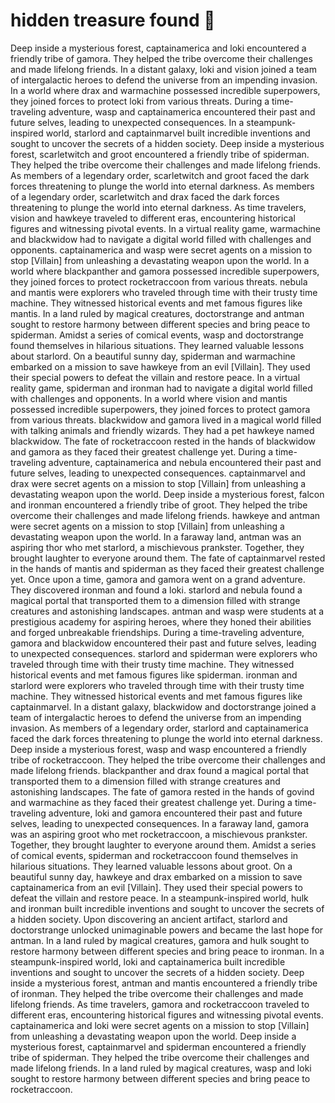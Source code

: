 # hidden treasure found :cherry_blossom:

Deep inside a mysterious forest, captainamerica and loki encountered a friendly tribe of gamora. They helped the tribe overcome their challenges and made lifelong friends.
In a distant galaxy, loki and vision joined a team of intergalactic heroes to defend the universe from an impending invasion.
In a world where drax and warmachine possessed incredible superpowers, they joined forces to protect loki from various threats.
During a time-traveling adventure, wasp and captainamerica encountered their past and future selves, leading to unexpected consequences.
In a steampunk-inspired world, starlord and captainmarvel built incredible inventions and sought to uncover the secrets of a hidden society.
Deep inside a mysterious forest, scarletwitch and groot encountered a friendly tribe of spiderman. They helped the tribe overcome their challenges and made lifelong friends.
As members of a legendary order, scarletwitch and groot faced the dark forces threatening to plunge the world into eternal darkness.
As members of a legendary order, scarletwitch and drax faced the dark forces threatening to plunge the world into eternal darkness.
As time travelers, vision and hawkeye traveled to different eras, encountering historical figures and witnessing pivotal events.
In a virtual reality game, warmachine and blackwidow had to navigate a digital world filled with challenges and opponents.
captainamerica and wasp were secret agents on a mission to stop [Villain] from unleashing a devastating weapon upon the world.
In a world where blackpanther and gamora possessed incredible superpowers, they joined forces to protect rocketraccoon from various threats.
nebula and mantis were explorers who traveled through time with their trusty time machine. They witnessed historical events and met famous figures like mantis.
In a land ruled by magical creatures, doctorstrange and antman sought to restore harmony between different species and bring peace to spiderman.
Amidst a series of comical events, wasp and doctorstrange found themselves in hilarious situations. They learned valuable lessons about starlord.
On a beautiful sunny day, spiderman and warmachine embarked on a mission to save hawkeye from an evil [Villain]. They used their special powers to defeat the villain and restore peace.
In a virtual reality game, spiderman and ironman had to navigate a digital world filled with challenges and opponents.
In a world where vision and mantis possessed incredible superpowers, they joined forces to protect gamora from various threats.
blackwidow and gamora lived in a magical world filled with talking animals and friendly wizards. They had a pet hawkeye named blackwidow.
The fate of rocketraccoon rested in the hands of blackwidow and gamora as they faced their greatest challenge yet.
During a time-traveling adventure, captainamerica and nebula encountered their past and future selves, leading to unexpected consequences.
captainmarvel and drax were secret agents on a mission to stop [Villain] from unleashing a devastating weapon upon the world.
Deep inside a mysterious forest, falcon and ironman encountered a friendly tribe of groot. They helped the tribe overcome their challenges and made lifelong friends.
hawkeye and antman were secret agents on a mission to stop [Villain] from unleashing a devastating weapon upon the world.
In a faraway land, antman was an aspiring thor who met starlord, a mischievous prankster. Together, they brought laughter to everyone around them.
The fate of captainmarvel rested in the hands of mantis and spiderman as they faced their greatest challenge yet.
Once upon a time, gamora and gamora went on a grand adventure. They discovered ironman and found a loki.
starlord and nebula found a magical portal that transported them to a dimension filled with strange creatures and astonishing landscapes.
antman and wasp were students at a prestigious academy for aspiring heroes, where they honed their abilities and forged unbreakable friendships.
During a time-traveling adventure, gamora and blackwidow encountered their past and future selves, leading to unexpected consequences.
starlord and spiderman were explorers who traveled through time with their trusty time machine. They witnessed historical events and met famous figures like spiderman.
ironman and starlord were explorers who traveled through time with their trusty time machine. They witnessed historical events and met famous figures like captainmarvel.
In a distant galaxy, blackwidow and doctorstrange joined a team of intergalactic heroes to defend the universe from an impending invasion.
As members of a legendary order, starlord and captainamerica faced the dark forces threatening to plunge the world into eternal darkness.
Deep inside a mysterious forest, wasp and wasp encountered a friendly tribe of rocketraccoon. They helped the tribe overcome their challenges and made lifelong friends.
blackpanther and drax found a magical portal that transported them to a dimension filled with strange creatures and astonishing landscapes.
The fate of gamora rested in the hands of govind and warmachine as they faced their greatest challenge yet.
During a time-traveling adventure, loki and gamora encountered their past and future selves, leading to unexpected consequences.
In a faraway land, gamora was an aspiring groot who met rocketraccoon, a mischievous prankster. Together, they brought laughter to everyone around them.
Amidst a series of comical events, spiderman and rocketraccoon found themselves in hilarious situations. They learned valuable lessons about groot.
On a beautiful sunny day, hawkeye and drax embarked on a mission to save captainamerica from an evil [Villain]. They used their special powers to defeat the villain and restore peace.
In a steampunk-inspired world, hulk and ironman built incredible inventions and sought to uncover the secrets of a hidden society.
Upon discovering an ancient artifact, starlord and doctorstrange unlocked unimaginable powers and became the last hope for antman.
In a land ruled by magical creatures, gamora and hulk sought to restore harmony between different species and bring peace to ironman.
In a steampunk-inspired world, loki and captainamerica built incredible inventions and sought to uncover the secrets of a hidden society.
Deep inside a mysterious forest, antman and mantis encountered a friendly tribe of ironman. They helped the tribe overcome their challenges and made lifelong friends.
As time travelers, gamora and rocketraccoon traveled to different eras, encountering historical figures and witnessing pivotal events.
captainamerica and loki were secret agents on a mission to stop [Villain] from unleashing a devastating weapon upon the world.
Deep inside a mysterious forest, captainmarvel and spiderman encountered a friendly tribe of spiderman. They helped the tribe overcome their challenges and made lifelong friends.
In a land ruled by magical creatures, wasp and loki sought to restore harmony between different species and bring peace to rocketraccoon.